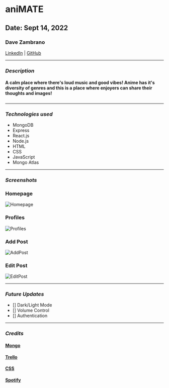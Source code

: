 # aniMATE

## Date: Sept 14, 2022

### Dave Zambrano

[LinkedIn](https://www.linkedin.com/in/davezambr/) |
[GitHub](https://github.com/dzambr13) 

---

### **_Description_**

#### **A calm place where there's loud music and good vibes! Anime has it's diversity of genres and this is a place where enjoyers can share their thoughts and images!**

#####

---

### **_Technologies used_**

- MongoDB
- Express
- React.js
- Node.js
- HTML
- CSS
- JavaScript
- Mongo Atlas

---

### **_Screenshots_**

### Homepage

![Homepage](https://cdn.discordapp.com/attachments/1014901483860394064/1019555730791075881/unknown.png)

### Profiles

![Profiles](https://cdn.discordapp.com/attachments/1014901483860394064/1019560918364987442/unknown.png)

### Add Post

![AddPost](https://cdn.discordapp.com/attachments/1014901483860394064/1019562293870207028/unknown.png)

### Edit Post

![EditPost](https://cdn.discordapp.com/attachments/1014901483860394064/1019560977655668757/unknown.png)

---

### **_Future Updates_**

- [] Dark/Light Mode
- [] Volume Control
- [] Authentication

---

### **_Credits_**

#### [Mongo]()

#### [Trello](https://trello.com/b/KfrNL1LF/ourspace)

#### [CSS](https://animate.style/)

#### [Spotify](https://open.spotify.com/)
